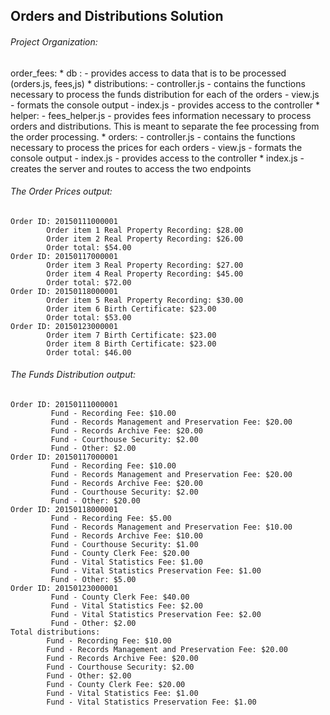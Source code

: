 ## Orders and Distributions Solution

###### Project Organization:
order_fees:
	* db : 
		- provides access to data that is to be processed (orders.js, fees,js)
	* distributions: 
		- controller.js - contains the functions necessary to process the funds distribution for each of the orders
		- view.js - formats the console output
		- index.js - provides access to the controller
	* helper:
		- fees_helper.js - provides fees information necessary to process orders and 
distributions. This is meant to separate the fee processing from the order processing.
	* orders:
		- controller.js - contains the functions necessary to process the prices for each orders
		- view.js - formats the console output
		- index.js - provides access to the controller
	* index.js - creates the server and routes to access the two endpoints 

###### The Order Prices output:

```
Order ID: 20150111000001
        Order item 1 Real Property Recording: $28.00
        Order item 2 Real Property Recording: $26.00
        Order total: $54.00
Order ID: 20150117000001
        Order item 3 Real Property Recording: $27.00
        Order item 4 Real Property Recording: $45.00
        Order total: $72.00
Order ID: 20150118000001
        Order item 5 Real Property Recording: $30.00
        Order item 6 Birth Certificate: $23.00
        Order total: $53.00
Order ID: 20150123000001
        Order item 7 Birth Certificate: $23.00
        Order item 8 Birth Certificate: $23.00
        Order total: $46.00
```

###### The Funds Distribution output:

```
Order ID: 20150111000001
         Fund - Recording Fee: $10.00
         Fund - Records Management and Preservation Fee: $20.00
         Fund - Records Archive Fee: $20.00
         Fund - Courthouse Security: $2.00
         Fund - Other: $2.00
Order ID: 20150117000001
         Fund - Recording Fee: $10.00
         Fund - Records Management and Preservation Fee: $20.00
         Fund - Records Archive Fee: $20.00
         Fund - Courthouse Security: $2.00
         Fund - Other: $20.00
Order ID: 20150118000001
         Fund - Recording Fee: $5.00
         Fund - Records Management and Preservation Fee: $10.00
         Fund - Records Archive Fee: $10.00
         Fund - Courthouse Security: $1.00
         Fund - County Clerk Fee: $20.00
         Fund - Vital Statistics Fee: $1.00
         Fund - Vital Statistics Preservation Fee: $1.00
         Fund - Other: $5.00
Order ID: 20150123000001
         Fund - County Clerk Fee: $40.00
         Fund - Vital Statistics Fee: $2.00
         Fund - Vital Statistics Preservation Fee: $2.00
         Fund - Other: $2.00
Total distributions:
        Fund - Recording Fee: $10.00
        Fund - Records Management and Preservation Fee: $20.00
        Fund - Records Archive Fee: $20.00
        Fund - Courthouse Security: $2.00
        Fund - Other: $2.00
        Fund - County Clerk Fee: $20.00
        Fund - Vital Statistics Fee: $1.00
        Fund - Vital Statistics Preservation Fee: $1.00
```